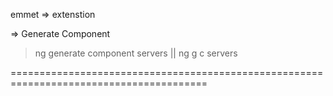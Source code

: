 emmet => extenstion

=> Generate Component

>ng generate component servers || ng g c servers


========================================================================================
<!-- Directives => It is instructions in DOM -->